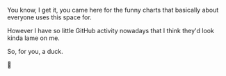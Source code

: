 You know, I get it, you came here for the funny charts that basically about everyone uses this space for.

However I have so little GitHub activity nowadays that I think they'd look kinda lame on me.

So, for you, a duck.

:duck:
